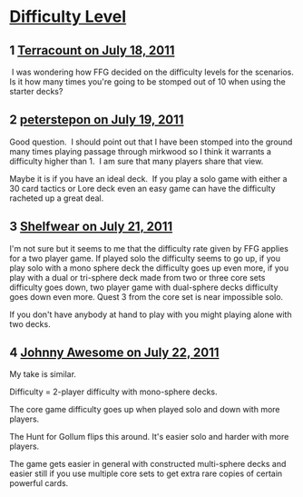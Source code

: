 # [Difficulty Level](https://community.fantasyflightgames.com/topic/50118-difficulty-level/)

## 1 [Terracount on July 18, 2011](https://community.fantasyflightgames.com/topic/50118-difficulty-level/?do=findComment&comment=501218)

 I was wondering how FFG decided on the difficulty levels for the scenarios. Is it how many times you're going to be stomped out of 10 when using the starter decks?

## 2 [peterstepon on July 19, 2011](https://community.fantasyflightgames.com/topic/50118-difficulty-level/?do=findComment&comment=501505)

Good question.  I should point out that I have been stomped into the ground many times playing passage through mirkwood so I think it warrants a difficulty higher than 1.  I am sure that many players share that view.

Maybe it is if you have an ideal deck.  If you play a solo game with either a 30 card tactics or Lore deck even an easy game can have the difficulty racheted up a great deal. 

## 3 [Shelfwear on July 21, 2011](https://community.fantasyflightgames.com/topic/50118-difficulty-level/?do=findComment&comment=502600)

I'm not sure but it seems to me that the difficulty rate given by FFG applies for a two player game. If played solo the difficulty seems to go up, if you play solo with a mono sphere deck the difficulty goes up even more, if you play with a dual or tri-sphere deck made from two or three core sets difficulty goes down, two player game with dual-sphere decks difficulty goes down even more. Quest 3 from the core set is near impossible solo.

If you don't have anybody at hand to play with you might playing alone with two decks.

## 4 [Johnny Awesome on July 22, 2011](https://community.fantasyflightgames.com/topic/50118-difficulty-level/?do=findComment&comment=502816)

My take is similar.

Difficulty = 2-player difficulty with mono-sphere decks.

The core game difficulty goes up when played solo and down with more players.

The Hunt for Gollum flips this around. It's easier solo and harder with more players.

The game gets easier in general with constructed multi-sphere decks and easier still if you use multiple core sets to get extra rare copies of certain powerful cards.

